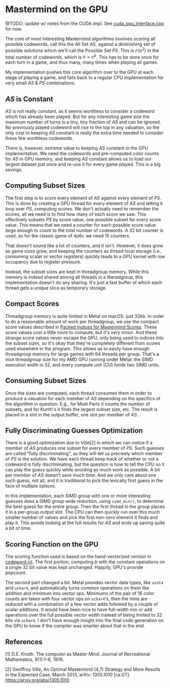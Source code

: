 # Mastermind on the GPU

@TODO: update w/ notes from the CUDA impl. See [cuda_gpu_interface.cpp](../cuda_gpu_interface.cu) for now.

The core of most interesting Mastermind algorithms involves scoring all possible codewords, call this the All Set $AS$,
against a diminishing set of possible solutions which we'll call the Possible Set $PS$. This is $\mathcal{O}(n^2)$ in
the total number of codewords, which is $n = c^p$. This has to be done once for each turn in a game, and thus many, many
times when playing all games.

My implementation pushes this core algorithm over to the GPU at each stage of playing a game, and falls back to a
regular CPU implementation for very small $AS$ & $PS$ combinations.

## *AS* is Constant

$AS$ is not really constant, as it seems worthless to consider a codeword which has already been played. But for any
interesting game size the maximum number of turns is a tiny, tiny fraction of $AS$ and can be ignored. No previously
played codeword will rise to the top in any valuation, so the only cost to keeping $AS$ constant is really the extra
time needed to consider these few worthless codewords.

There is, however, extreme value to keeping $AS$ constant in the GPU implementation. We need the codewords and
pre-computed color counts for $AS$ in GPU memory, and keeping $AS$ constant allows us to load our largest dataset just
once and re-use it for every game played. This is a big savings.

## Computing Subset Sizes

The first step is to score every element of $AS$ against every element of $PS$. This is done by creating a GPU thread
for every element of $AS$ and letting it loop over $PS$, computing scores. We don't actually need to remember the
scores, all we need is to find how many of each score we saw. This effectively subsets $PS$ by score value, one possible
subset for every score value. This means that we need a counter for each possible score value large enough to count to
the total number of codewords. A 32 bit counter is used, so for the classic game of $4p6c$ we need 15 counters.

That doesn't sound like a lot of counters, and it isn't. However, it does grow as game sizes grow, and keeping the
counters as thread local storage (i.e., consuming scalar or vector registers) quickly leads to a GPU kernel with
low occupancy due to register pressure.

Instead, the subset sizes are kept in threadgroup memory. While this memory is indeed shared among all threads in a
theradgroup, this implementation doesn't do any sharing. It's just a fast buffer of which each thread gets a unique
slice as temporary storage.

## Compact Scores

Threadgroup memory is quite limited in Metal on macOS: just 32kb. In order to do a reasonable amount of work per
threadgroup, we use the compact score values described in [Packed Indices for Mastermind Scores](Score_Ordinals.md).
These score values cost a little more to compute, but it's very minor. And these strange score values never escape the
GPU, only being used to indices into the subset sizes, so it's okay that they're completely different from scores used
elsewhere in the program. This allows us to easily have enough threadgroup memory for large games with 64 threads per
group. That's a nice threadgroup size for my AMD GPU running under Metal: the SIMD execution width is 32, and every
compute unit (CU) holds two SIMD units.

## Consuming Subset Sizes

Once the sizes are computed, each thread consumes them in order to produce a valuation for each member of $AS$ depending
on the specifics of the algorithm in question. E.g., for Most Parts it counts the number of subsets, and for Kunth's it
finds the largest subset size, etc. The result is placed in a slot in the output buffer, one slot per member of $AS$.

## Fully Discriminating Guesses Optimization

There is a good optimization due to Ville[2] in which we can notice if a member of $AS$ produces one subset for every
member of $PS$. Such guesses are called "fully discriminating", as they will tell us precisely which member of $PS$ is
the solution. We have each thread keep track of whether or not a codeword is fully discriminating, but the question is
how to tell the CPU so it can play the guess quickly while avoiding as much work as possible. A bit per member of $AS$
doesn't save much time. And we only care about one such guess, not all, and it is traditional to pick the lexically
first guess in the face of multiple options.

In this implementation, each SIMD group with one or more interesting guesses does a SIMD group wide reduction, using
`simd_min()`, to determine the best guess for the entire group. Then the first thread in the group places it in a
per-group output slot. The CPU can then quickly run over this much smaller number of values and pick the first non-zero
element it finds and play it. This avoids looking at the full results for $AS$ and ends up saving quite a bit of time.

## Scoring Function on the GPU

The scoring function used is based on the hand-vectorized version in [codeword.inl](../codeword.inl). The first portion,
computing $b$ with the constant operations on a single 32 bit value was kept unchanged. Happily, GPU's provide popcount.

The second part changed a bit. Metal provides vector data types, like `uint4` and `uchar4`, and automatically turns
common operations on them like addition and minimum into vector ops. Minimums of the pair of 16 color counts are taken
with four vector ops on `uchar4`'s, then the mins are reduced with a combination of a few vector adds followed by a
couple of scalar additions. It would have been nice to have full-width min or add operations over the full possible
vector width instead of being limited to 32 bits via `uchar4`. I don't have enough insight into the final code
generation on the GPU to know if the compiler was smarter about that in the end.

## References

[1] D.E. Knuth. The computer as Master Mind. Journal of Recreational Mathematics, 9(1):1–6, 1976.

[2] Geoffroy Ville, An Optimal Mastermind (4,7) Strategy and More Results in the Expected Case, March 2013, arXiv:
1305.1010 [cs.GT]. https://arxiv.org/abs/1305.1010
